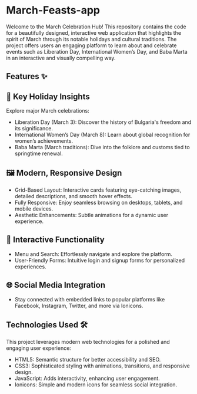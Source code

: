 # March-Feasts-app

 Welcome to the March Celebration Hub! This repository contains the code for a beautifully designed, interactive web application that highlights the spirit of March through its notable holidays and cultural traditions. The project offers users an engaging platform to learn about and celebrate events such as Liberation Day, International Women’s Day, and Baba Marta in an interactive and visually compelling way.


## Features ✨
## 🎯 Key Holiday Insights
Explore major March celebrations:
- Liberation Day (March 3): Discover the history of Bulgaria's freedom and its significance.
- International Women’s Day (March 8): Learn about global recognition for women’s achievements.
- Baba Marta (March traditions): Dive into the folklore and customs tied to springtime renewal.

  
## 🖼️ Modern, Responsive Design
- Grid-Based Layout: Interactive cards featuring eye-catching images, detailed descriptions, and smooth hover effects.
- Fully Responsive: Enjoy seamless browsing on desktops, tablets, and mobile devices.
- Aesthetic Enhancements: Subtle animations for a dynamic user experience.

## 🔎 Interactive Functionality
- Menu and Search: Effortlessly navigate and explore the platform.
- User-Friendly Forms: Intuitive login and signup forms for personalized experiences.

## 🌐 Social Media Integration
- Stay connected with embedded links to popular platforms like Facebook, Instagram, Twitter, and more via Ionicons.

## Technologies Used 🛠️
This project leverages modern web technologies for a polished and engaging user experience:
- HTML5: Semantic structure for better accessibility and SEO.
- CSS3: Sophisticated styling with animations, transitions, and responsive design.
- JavaScript: Adds interactivity, enhancing user engagement.
- Ionicons: Simple and modern icons for seamless social integration.

